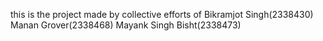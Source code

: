 this is the project made  by collective efforts of Bikramjot Singh(2338430)
Manan Grover(2338468)
Mayank Singh Bisht(2338473)
